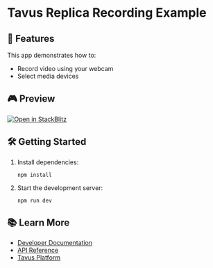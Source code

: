 # Tavus Replica Recording Example

## 🚀 Features

This app demonstrates how to:
- Record video using your webcam
- Select media devices

## 🎮 Preview

[![Open in StackBlitz](https://developer.stackblitz.com/img/open_in_stackblitz.svg)](https://stackblitz.com/github/Tavus-Engineering/tavus-examples/tree/main/examples/replica-recording?file=src%2FApp.tsx)

## 🛠 Getting Started

1. Install dependencies:
   ```
   npm install
   ```

2. Start the development server:
   ```
   npm run dev
   ```

## 📚 Learn More

- [Developer Documentation](https://docs.tavus.io/)
- [API Reference](https://docs.tavus.io/api-reference/)
- [Tavus Platform](https://platform.tavus.io/)
